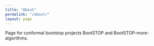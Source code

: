 ```yaml
---
title: "About"
permalink: "/about/"
layout: page
---
```


Page for conformal bootstop projects BootSTOP and BootSTOP-more-algorithms.
